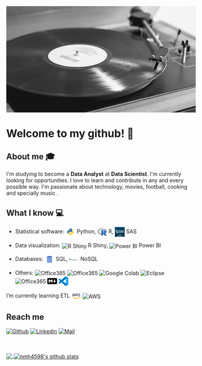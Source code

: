      
<div align="center">    
<img align="center" alt="Manh banner" style="width:550px;" src="https://raw.githubusercontent.com/nmh4598/nmh4598/main/GIF/tumblr_n7zj03aACT1swm1iso1_500.webp">
</div>          
           
# Welcome to my github! 👋   
## About me :mortar_board:
I'm studying to become a **Data Analyst** at **Data Scientist**. I'm currently looking for opportunities. I love to learn and contribute in any and every possible way. I'm passionate about technology, movies, football, cooking and specially music  . 

## What I know :computer:
- Statistical software: 
<img align="center" alt="Python" width="26px" src="https://raw.githubusercontent.com/github/explore/main/topics/python/python.png"> Python, 
<img align="center" alt="R" width="26px" src="https://raw.githubusercontent.com/github/explore/main/topics/r/r.png"> R, 
<img align="center" alt="SAS" width="26px" src="https://raw.githubusercontent.com/github/explore/main/topics/sas/sas.png"> SAS
- Data visualization:
<img align="center" alt="R Shiny" width="26px" src="https://ericrayanderson.github.io/shinymaterial/img/shinyLogo.png"> R Shiny, 
<img align="center" alt="Power BI" width="26px" src="https://www.cloudbizz.com/web/image/product.product/10651/image_1024/Microsoft%20Power%20BI%20Pro%20%28Pro%20%29?unique=ed6c059"> Power BI
- Databases: 
<img align="center" alt="SQL" width="26px" src="https://raw.githubusercontent.com/github/explore/main/topics/sql/sql.png"> SQL, 
<img align="center" alt="noSQL" width="26px" src="https://raw.githubusercontent.com/github/explore/main/topics/mongodb/mongodb.png"> NoSQL

- Others: <img align="center" alt="Office365" width="26px" src="https://community.jalios.com/upload/docs/image/jpeg/2019-07/office-365_2019-07-05_11-24-0_256.jpg"> <img align="center" alt="Office365" width="26px" src="https://www.nicepng.com/png/detail/85-851058_anaconda-icon-anaconda-python-icon.png"> <img align="center" alt="Google Colab" width="26px" src="https://miro.medium.com/max/397/0*cbr_9kvPaWDbocSm.jpeg"> <img align="center" alt="Eclipse" width="26px" src="https://seekicon.com/free-icon-download/eclipse_2.svg"> <img align="center" alt="Office365" width="26px" src="https://st2.depositphotos.com/5142301/7567/v/950/depositphotos_75675779-stock-illustration-o-letter-green-logo-icon.jpg"> <img align="center" alt="Markdown" width="26px" src="https://raw.githubusercontent.com/github/explore/80688e429a7d4ef2fca1e82350fe8e3517d3494d/topics/markdown/markdown.png"> <img align="center" alt="Visual Studio Code" width="26px" src="https://raw.githubusercontent.com/github/explore/80688e429a7d4ef2fca1e82350fe8e3517d3494d/topics/visual-studio-code/visual-studio-code.png">
  
I’m currently learning ETL <img align="center" alt="AWS" width="26px" src="https://raw.githubusercontent.com/github/explore/80688e429a7d4ef2fca1e82350fe8e3517d3494d/topics/aws/aws.png"> <img align="center" alt="AWS" width="26px" src="https://scontent.fcdg1-1.fna.fbcdn.net/v/t1.18169-9/28058888_508880689513511_3062259406262730544_n.png?_nc_cat=101&ccb=1-5&_nc_sid=09cbfe&_nc_ohc=1z8TBH6sHIYAX_BSZ-Y&_nc_ht=scontent.fcdg1-1.fna&oh=00_AT8ZB6dl2zJYfWSQ9t6ldMGYrDdbKNauisCOtEkzQdr5WQ&oe=62755C7E">

## Reach me
[![Github](https://img.shields.io/github/followers/nmh4598?label=Follow&style=social)](https://github.com/nmh4598)
[![Linkedin](https://img.shields.io/badge/-NGUYEN%20Manh%20Hung-gray?style=flat-square&logo=linkedin&logoColor=white&link=https://www.linkedin.com/in/nmh4598/)](https://www.linkedin.com/in/nmh4598/)
[![Mail](https://img.shields.io/badge/-nguyenmanhhung04051998@gmail.com-gray?style=flat-square&logo=gmail&logoColor=red&link=https://www.linkedin.com/in/nmh4598/)](mailto:nguyenmanhhung04051998@gmail.com)


 
<br><br>
<a href="https://github.com/nmh4598">
  <img align="center" src="https://github-readme-stats.vercel.app/api/top-langs/?username=nmh4598&theme=dark">
</a>
<a href="https://github.com/nmh4598">
 <img align="center" src="https://github-readme-stats.vercel.app/api?username=nmh4598&show_icons=true&theme=dark&line_height=30" alt="nmh4598's github stats"/>
</a>
<!--
**nmh4598/nmh4598** is a ✨ _special_ ✨ repository because its `README.md` (this file) appears on your GitHub profile.

Here are some ideas to get you started:

- 🔭 I’m currently working on ...
- 🌱 I’m currently learning ...
- 👯 I’m looking to collaborate on ...
- 🤔 I’m looking for help with ...
- 💬 Ask me about ...
- 📫 How to reach me: ...
- 😄 Pronouns: ...
- ⚡ Fun fact: ...

<br><br>
<a href="https://github.com/ankitwarbhe">
  <img align="center" src="https://github-readme-stats.vercel.app/api/top-langs/?username=nmh4598&theme=dark">
</a>
<a href="https://github.com/ankitwarbhe">
 <img align="center" src="https://github-readme-stats.vercel.app/api?username=nmh4598&show_icons=true&theme=dark&line_height=30" alt="nmh4598's github stats"/>
</a>
-->
